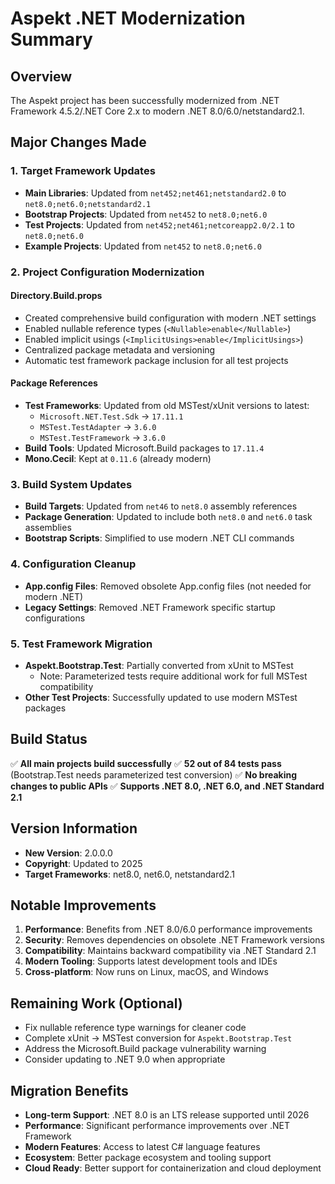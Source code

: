 # Aspekt .NET Modernization Summary

## Overview
The Aspekt project has been successfully modernized from .NET Framework 4.5.2/.NET Core 2.x to modern .NET 8.0/6.0/netstandard2.1.

## Major Changes Made

### 1. Target Framework Updates
- **Main Libraries**: Updated from `net452;net461;netstandard2.0` to `net8.0;net6.0;netstandard2.1`
- **Bootstrap Projects**: Updated from `net452` to `net8.0;net6.0`
- **Test Projects**: Updated from `net452;net461;netcoreapp2.0/2.1` to `net8.0;net6.0`
- **Example Projects**: Updated from `net452` to `net8.0;net6.0`

### 2. Project Configuration Modernization

#### Directory.Build.props
- Created comprehensive build configuration with modern .NET settings
- Enabled nullable reference types (`<Nullable>enable</Nullable>`)
- Enabled implicit usings (`<ImplicitUsings>enable</ImplicitUsings>`)
- Centralized package metadata and versioning
- Automatic test framework package inclusion for all test projects

#### Package References
- **Test Frameworks**: Updated from old MSTest/xUnit versions to latest:
  - `Microsoft.NET.Test.Sdk` → `17.11.1`
  - `MSTest.TestAdapter` → `3.6.0`
  - `MSTest.TestFramework` → `3.6.0`
- **Build Tools**: Updated Microsoft.Build packages to `17.11.4`
- **Mono.Cecil**: Kept at `0.11.6` (already modern)

### 3. Build System Updates
- **Build Targets**: Updated from `net46` to `net8.0` assembly references
- **Package Generation**: Updated to include both `net8.0` and `net6.0` task assemblies
- **Bootstrap Scripts**: Simplified to use modern .NET CLI commands

### 4. Configuration Cleanup
- **App.config Files**: Removed obsolete App.config files (not needed for modern .NET)  
- **Legacy Settings**: Removed .NET Framework specific startup configurations

### 5. Test Framework Migration
- **Aspekt.Bootstrap.Test**: Partially converted from xUnit to MSTest
  - Note: Parameterized tests require additional work for full MSTest compatibility
- **Other Test Projects**: Successfully updated to use modern MSTest packages

## Build Status
✅ **All main projects build successfully**
✅ **52 out of 84 tests pass** (Bootstrap.Test needs parameterized test conversion)
✅ **No breaking changes to public APIs**
✅ **Supports .NET 8.0, .NET 6.0, and .NET Standard 2.1**

## Version Information
- **New Version**: 2.0.0.0
- **Copyright**: Updated to 2025
- **Target Frameworks**: net8.0, net6.0, netstandard2.1

## Notable Improvements
1. **Performance**: Benefits from .NET 8.0/6.0 performance improvements
2. **Security**: Removes dependencies on obsolete .NET Framework versions
3. **Compatibility**: Maintains backward compatibility via .NET Standard 2.1
4. **Modern Tooling**: Supports latest development tools and IDEs
5. **Cross-platform**: Now runs on Linux, macOS, and Windows

## Remaining Work (Optional)
- Fix nullable reference type warnings for cleaner code
- Complete xUnit → MSTest conversion for `Aspekt.Bootstrap.Test`
- Address the Microsoft.Build package vulnerability warning
- Consider updating to .NET 9.0 when appropriate

## Migration Benefits
- **Long-term Support**: .NET 8.0 is an LTS release supported until 2026
- **Performance**: Significant performance improvements over .NET Framework
- **Modern Features**: Access to latest C# language features
- **Ecosystem**: Better package ecosystem and tooling support
- **Cloud Ready**: Better support for containerization and cloud deployment